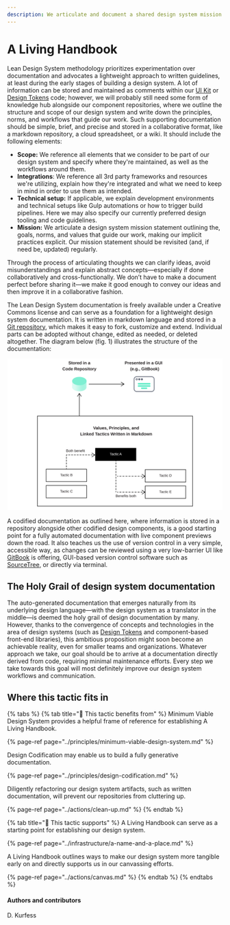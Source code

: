 ```yaml
---
description: We articulate and document a shared design system mission.
---
```


# A Living Handbook

Lean Design System methodology prioritizes experimentation over documentation and advocates a lightweight approach to written guidelines, at least during the early stages of building a design system. A lot of information can be stored and maintained as comments within our [UI Kit](ui-kits.md) or [Design Tokens](design-tokens.md) code; however, we will probably still need some form of knowledge hub alongside our component repositories, where we outline the structure and scope of our design system and write down the principles, norms, and workflows that guide our work. Such supporting documentation should be simple, brief, and precise and stored in a collaborative format, like a markdown repository, a cloud spreadsheet, or a wiki. It should include the following elements:

* **Scope:** We reference all elements that we consider to be part of our design system and specify where they're maintained, as well as the workflows around them.
* **Integrations**: We reference all 3rd party frameworks and resources we're utilizing, explain how they're integrated and what we need to keep in mind in order to use them as intended.
* **Technical setup:** If applicable, we explain development environments and technical setups like Gulp automations or how to trigger build pipelines. Here we may also specify our currently preferred design tooling and code guidelines.
* **Mission:** We articulate a design system mission statement outlining the, goals, norms, and values that guide our work, making our implicit practices explicit. Our mission statement should be revisited \(and, if need be, updated\) regularly.

Through the process of articulating thoughts we can clarify ideas, avoid misunderstandings and explain abstract concepts—especially if done collaboratively and cross-functionally. We don’t have to make a document perfect before sharing it—we make it good enough to convey our ideas and then improve it in a collaborative fashion.

The Lean Design System documentation is freely available under a Creative Commons license and can serve as a foundation for a lightweight design system documentation. It is written in markdown language and stored in a [Git repository](https://github.com/1corn/leandesignsystem/tree/main), which makes it easy to fork, customize and extend. Individual parts can be adopted without change, edited as needed, or deleted altogether. The diagram below \(fig. 1\) illustrates the structure of the documentation: 

![Fig. 1: Repository structure](../../.gitbook/assets/fig_repo.svg)

A codified documentation as outlined here, where information is stored in a repository alongside other codified design components, is a good starting point for a fully automated documentation with live component previews down the road. It also teaches us the use of version control in a very simple, accessible way, as changes can be reviewed using a very low-barrier UI like [GitBook](https://www.gitbook.com/) is offering, GUI-based version control software such as [SourceTree](https://www.sourcetreeapp.com/), or directly via terminal.

## The Holy Grail of design system documentation

The auto-generated documentation that emerges naturally from its underlying design language—with the design system as a translator in the middle—is deemed the holy grail of design documentation by many. However, thanks to the convergence of concepts and technologies in the area of design systems \(such as [Design Tokens](design-tokens.md) and component-based front-end libraries\), this ambitious proposition might soon become an achievable reality, even for smaller teams and organizations. Whatever approach we take, our goal should be to arrive at a documentation directly derived from code, requiring minimal maintenance efforts. Every step we take towards this goal will most definitely improve our design system workflows and communication.

## Where this tactic fits in

{% tabs %}
{% tab title="🙏  This tactic benefits from" %}
Minimum Viable Design System provides a helpful frame of reference for establishing A Living Handbook.

{% page-ref page="../principles/minimum-viable-design-system.md" %}

Design Codification may enable us to build a fully generative documentation.

{% page-ref page="../principles/design-codification.md" %}

Diligently refactoring our design system artifacts, such as written documentation, will prevent our repositories from cluttering up.

{% page-ref page="../actions/clean-up.md" %}
{% endtab %}

{% tab title="💪  This tactic supports" %}
A Living Handbook can serve as a starting point for establishing our design system.

{% page-ref page="../infrastructure/a-name-and-a-place.md" %}

A Living Handbook outlines ways to make our design system more tangible early on and directly supports us in our canvassing efforts.

{% page-ref page="../actions/canvas.md" %}
{% endtab %}
{% endtabs %}

#### Authors and contributors

D. Kurfess

